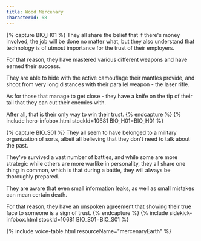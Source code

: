 ```yaml
---
title: Wood Mercenary
characterId: 68
---
```


{% capture BIO_H01 %}
They all share the belief that if there's money involved, the job will be done no matter what, but they also understand that technology is of utmost importance for the trust of their employers.

For that reason, they have mastered various different weapons and have earned their success. 

They are able to hide with the active camouflage their mantles provide, and shoot from very long distances with their parallel weapon - the laser rifle. 

As for those that manage to get close - they have a knife on the tip of their tail that they can cut their enemies with.

After all, that is their only way to win their trust.
{% endcapture %}
{% include hero-infobox.html stockId=10681 BIO_H01=BIO_H01 %}

{% capture BIO_S01 %}
They all seem to have belonged to a military organization of sorts, albeit all believing that they don't need to talk about the past. 

They've survived a vast number of battles, and while some are more strategic while others are more warlike in personality, they all share one thing in common, which is that during a battle, they will always be thoroughly prepared. 

They are aware that even small information leaks, as well as small mistakes can mean certain death. 

For that reason, they have an unspoken agreement that showing their true face to someone is a sign of trust.
{% endcapture %}
{% include sidekick-infobox.html stockId=10681 BIO_S01=BIO_S01 %}

{% include voice-table.html resourceName="mercenaryEarth"
%}
